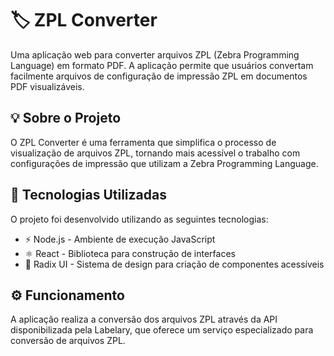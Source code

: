 # 🏷️ ZPL Converter
Uma aplicação web para converter arquivos ZPL (Zebra Programming Language) em formato PDF. A aplicação permite que usuários convertam facilmente arquivos de configuração de impressão ZPL em documentos PDF visualizáveis.

## 💡 Sobre o Projeto

O ZPL Converter é uma ferramenta que simplifica o processo de visualização de arquivos ZPL, tornando mais acessível o trabalho com configurações de impressão que utilizam a Zebra Programming Language.

## 🚀 Tecnologias Utilizadas
O projeto foi desenvolvido utilizando as seguintes tecnologias:

- ⚡ Node.js - Ambiente de execução JavaScript
- ⚛️ React - Biblioteca para construção de interfaces
- 🎨 Radix UI - Sistema de design para criação de componentes acessíveis

## ⚙️ Funcionamento
A aplicação realiza a conversão dos arquivos ZPL através da API disponibilizada pela Labelary, que oferece um serviço especializado para conversão de arquivos ZPL.